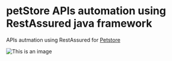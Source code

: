 # petStore APIs automation using RestAssured java framework
APIs autmation using RestAssured for [Petstore](https://petstore.swagger.io/)


![This is an image](https://myoctocat.com/assets/images/base-octocat.svg)



